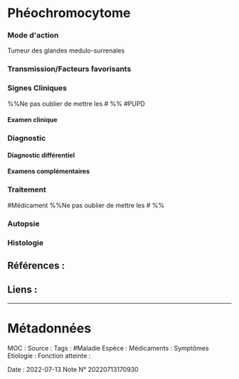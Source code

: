 # Phéochromocytome
### Mode d'action
Tumeur des glandes medulo-surrenales 
### Transmission/Facteurs favorisants
### Signes Cliniques
%%Ne pas oublier de mettre les # %%
#PUPD 
#### Examen clinique
### Diagnostic
#### Diagnostic différentiel
#### Examens complémentaires
### Traitement
#Médicament 
%%Ne pas oublier de mettre les # %% 
### Autopsie
### Histologie

## Références :
>
 

## Liens :



***

# Métadonnées
MOC :
Source :
Tags : #Maladie 
	Espèce :
	Médicaments :
	Symptômes
	Etiologie :
	Fonction atteinte :
	
Date : 2022-07-13
Note N° 20220713170930